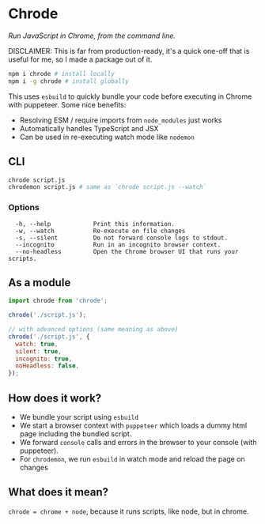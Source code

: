 # Chrode

_Run JavaScript in Chrome, from the command line._

DISCLAIMER: This is far from production-ready, it's a quick one-off that is useful for me, so I made a package out of it.

```sh
npm i chrode # install locally
npm i -g chrode # install globally
```

This uses `esbuild` to quickly bundle your code before executing in Chrome with puppeteer. Some nice benefits:

* Resolving ESM / require imports from `node_modules` just works
* Automatically handles TypeScript and JSX
* Can be used in re-executing watch mode like `nodemon`

## CLI

```sh
chrode script.js
chrodemon script.js # same as `chrode script.js --watch`
```

### Options

```
  -h, --help            Print this information.
  -w, --watch           Re-execute on file changes
  -s, --silent          Do not forward console logs to stdout.
  --incognito           Run in an incognito browser context.
  --no-headless         Open the Chrome browser UI that runs your scripts.
```

## As a module

```js
import chrode from 'chrode';

chrode('./script.js');

// with advanced options (same meaning as above)
chrode('./script.js', {
  watch: true,
  silent: true,
  incognito: true,
  noHeadless: false,
});
```

## How does it work?

- We bundle your script using `esbuild`
- We start a browser context with `puppeteer` which loads a dummy html page including the bundled script.
- We forward `console` calls and errors in the browser to your console (with puppeteer).
- For `chrodemon`, we run `esbuild` in watch mode and reload the page on changes

## What does it mean?

`chrode = chrome + node`, because it runs scripts, like node, but in chrome.
